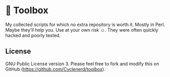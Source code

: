 # 🔧 Toolbox

My collected scripts for which no extra repository is worth it.
Mostly in Perl.
Maybe they'll help you.
Use at your own risk ☺️.
They were often quickly hacked and poorly tested.

## License

GNU Public License version 3.
Please feel free to fork and modify this on GitHub (https://github.com/Cyclenerd/toolbox).
